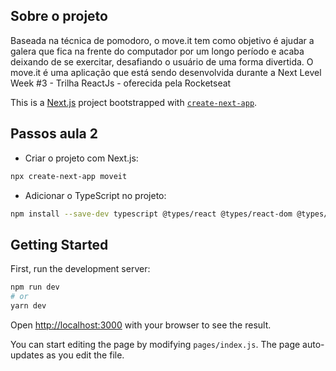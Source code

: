 
## Sobre o projeto

Baseada na técnica de pomodoro, o move.it tem como objetivo é ajudar a galera que fica na frente do computador por um longo período e acaba deixando de se exercitar, desafiando o usuário de uma forma divertida. O move.it é uma aplicação que está sendo desenvolvida durante a Next Level Week #3 - Trilha ReactJs - oferecida pela Rocketseat

This is a [Next.js](https://nextjs.org/) project bootstrapped with [`create-next-app`](https://github.com/vercel/next.js/tree/canary/packages/create-next-app).

## Passos aula 2

- Criar o projeto com Next.js:

```bash
npx create-next-app moveit
```

- Adicionar o TypeScript no projeto:

```bash
npm install --save-dev typescript @types/react @types/react-dom @types/node
```

## Getting Started

First, run the development server:

```bash
npm run dev
# or
yarn dev
```

Open [http://localhost:3000](http://localhost:3000) with your browser to see the result.

You can start editing the page by modifying `pages/index.js`. The page auto-updates as you edit the file.